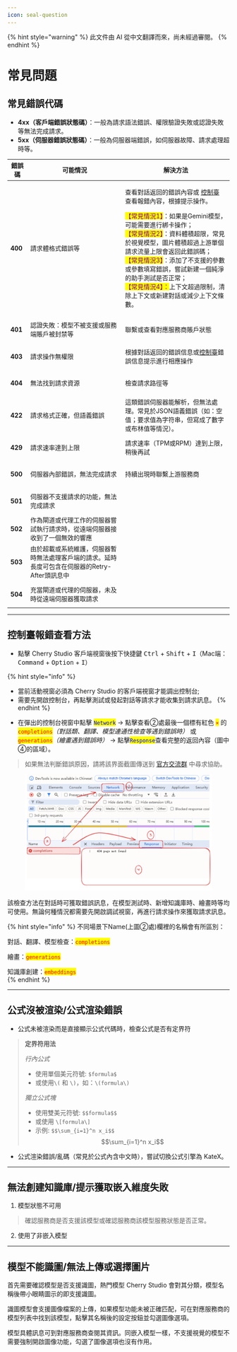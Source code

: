 ```yaml
---
icon: seal-question
---
```


{% hint style="warning" %}
此文件由 AI 從中文翻譯而來，尚未經過審閱。
{% endhint %}

# 常見問題

## 常見錯誤代碼

* **4xx（客戶端錯誤狀態碼）**：一般為請求語法錯誤、權限驗證失敗或認證失敗等無法完成請求。
* **5xx（伺服器錯誤狀態碼）**：一般為伺服器端錯誤，如伺服器故障、請求處理超時等。

| 錯誤碼          | 可能情況                                                   | 解決方法                                                                                                                                                                                                                                                                                                                                                                                                                           |
| ------------ | ------------------------------------------------------- | ------------------------------------------------------------------------------------------------------------------------------------------------------------------------------------------------------------------------------------------------------------------------------------------------------------------------------------------------------------------------------------------------------------------------------ |
| <h4>400</h4> | 請求體格式錯誤等                                                | <p>查看對話返回的錯誤內容或 <a href="questions.md#kong-zhi-tai-bao-cuo-cha-kan-fang-fa">控制臺</a> 查看報錯內容，根據提示操作。</p><p><mark style="color:purple;">【常見情況1】</mark>：如果是Gemini模型，可能需要進行綁卡操作；<br><mark style="color:purple;">【常見情況2】</mark>：資料體積超限，常見於視覺模型，圖片體積超過上游單個請求流量上限會返回此錯誤碼；<br><mark style="color:purple;">【常見情況3】</mark>：添加了不支援的參數或參數填寫錯誤，嘗試新建一個純淨的助手測試是否正常；<br><mark style="color:purple;">【常見情況4】：</mark>上下文超過限制，清除上下文或新建對話或減少上下文條數。</p> |
| <h4>401</h4> | 認證失敗：模型不被支援或服務端賬戶被封禁等                                   | 聯繫或查看對應服務商賬戶狀態                                                                                                                                                                                                                                                                                                                                                                                                                 |
| <h4>403</h4> | 請求操作無權限                                                 | 根據對話返回的錯誤信息或[控制臺](questions.md#kong-zhi-tai-bao-cuo-cha-kan-fang-fa)錯誤信息提示進行相應操作                                                                                                                                                                                                                                                                                                                                               |
| <h4>404</h4> | 無法找到請求資源                                                | 檢查請求路徑等                                                                                                                                                                                                                                                                                                                                                                                                                        |
| <h4>422</h4> | 請求格式正確，但語義錯誤                                            | 這類錯誤伺服器能解析，但無法處理。常見於JSON語義錯誤（如：空值；要求值為字符串，但寫成了數字或布林值等情況）。                                                                                                                                                                                                                                                                                                                                                                      |
| <h4>429</h4> | 請求速率達到上限                                                | 請求速率（TPM或RPM）達到上限，稍後再試                                                                                                                                                                                                                                                                                                                                                                                                     |
| <h4>500</h4> | 伺服器內部錯誤，無法完成請求                                          | 持續出現時聯繫上游服務商                                                                                                                                                                                                                                                                                                                                                                                                                  |
| <h4>501</h4> | 伺服器不支援請求的功能，無法完成請求                                      |                                                                                                                                                                                                                                                                                                                                                                                                                                |
| <h4>502</h4> | 作為閘道或代理工作的伺服器嘗試執行請求時，從遠端伺服器接收到了一個無效的響應                 |                                                                                                                                                                                                                                                                                                                                                                                                                                |
| <h4>503</h4> | 由於超載或系統維護，伺服器暫時無法處理客戶端的請求。延時長度可包含在伺服器的Retry-After頭訊息中 |                                                                                                                                                                                                                                                                                                                                                                                                                                |
| <h4>504</h4> | 充當閘道或代理的伺服器，未及時從遠端伺服器獲取請求                               |                                                                                                                                                                                                                                                                                                                                                                                                                                |

***

## 控制臺報錯查看方法

* 點擊 Cherry Studio 客戶端視窗後按下快捷鍵 <kbd>Ctrl</kbd> + <kbd>Shift</kbd> + <kbd>I</kbd>（Mac端：<kbd>Command</kbd> + <kbd>Option</kbd> + <kbd>I</kbd>）

{% hint style="info" %}
- 當前活動視窗必須為 Cherry Studio 的客戶端視窗才能調出控制台;
- 需要先開啟控制台，再點擊測試或發起對話等請求才能收集到請求訊息。
{% endhint %}

* 在彈出的控制台視窗中點擊 <mark style="color:blue;">`Network`</mark> → 點擊查看②處最後一個標有紅色 <mark style="color:red;">`×`</mark> 的 <mark style="color:red;">`completions`</mark>_（對話類、翻譯、模型連通性檢查等遇到錯誤時）_ 或 <mark style="color:red;">`generations`</mark>_（繪畫遇到錯誤時）_ → 點擊<mark style="color:blue;">`Response`</mark>查看完整的返回內容（圖中④的區域）。

> 如果無法判斷錯誤原因，請將該界面截圖傳送到 [官方交流群](https://t.me/CherryStudioAI) 中尋求協助。

<figure><img src="../.gitbook/assets/image (1) (1) (1) (1) (1).png" alt="" width="563"><figcaption></figcaption></figure>

該檢查方法在對話時可獲取錯誤訊息，在模型測試時、新增知識庫時、繪畫時等均可使用。無論何種情況都需要先開啟調試視窗，再進行請求操作來獲取請求訊息。

{% hint style="info" %}
不同場景下Name(上圖②處)欄裡的名稱會有所區別：

對話、翻譯、模型檢查：<mark style="color:red;">`completions`</mark>  

繪畫：<mark style="color:red;">`generations`</mark>

知識庫創建：<mark style="color:red;">`embeddings`</mark>  
{% endhint %}

***

## 公式沒被渲染/公式渲染錯誤

* 公式未被渲染而是直接顯示公式代碼時，檢查公式是否有定界符

> **定界符用法**
>
> _行內公式_
>
> * 使用單個美元符號: `$formula$`
> * 或使用`\(` 和 `\)`，如：`\(formula\)`
>
>
>
> _獨立公式塊_
>
> * 使用雙美元符號: `$$formula$$`
> * 或使用 `\[formula\]`
> * 示例: `$$\sum_{i=1}^n x_i$$`\
>   $$\sum_{i=1}^n x_i$$

* 公式渲染錯誤/亂碼（常見於公式內含中文時），嘗試切換公式引擎為 KateX。

***

## 無法創建知識庫/提示獲取嵌入維度失敗

1. 模型狀態不可用

> 確認服務商是否支援該模型或確認服務商該模型服務狀態是否正常。

2. 使用了非嵌入模型

***

## 模型不能識圖/無法上傳或選擇圖片

首先需要確認模型是否支援識圖，熱門模型 Cherry Studio 會對其分類，模型名稱後帶小眼睛圖示的即支援識圖。

識圖模型會支援圖像檔案的上傳，如果模型功能未被正確匹配，可在對應服務商的模型列表中找到該模型，點擊其名稱後的設定按鈕並勾選圖像選項。

模型具體訊息可到對應服務商查閱其資訊。同嵌入模型一樣，不支援視覺的模型不需要強制開啟圖像功能，勾選了圖像選項也沒有作用。